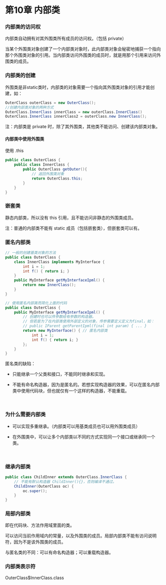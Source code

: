 # 第10章 内部类

### 内部类的访问权

内部类自动拥有对其外围类所有成员的访问权。（包括 private）

当某个外围类对象创建了一个内部类对象时，此内部类对象会秘密地捕获一个指向那个外围类对象的引用。当内部类访问外围类的成员时，就是用那个引用来访问外围类的成员。




### 内部类的创建
外围类是非static类时，内部类的对象需要一个指向其外围类对象的引用才能创建，如：
```java
OuterClass outerClass = new OuterClass();
//创建内部类对象的两种方式
OuterClass.InnerClass innerClass = new outerClass.InnerClass()
OuterClass.InnerClass innerClass2 = outerClass.new InnerClass();
```
注：内部类是 private 时，除了其外围类，其他类不能访问、创建该内部类对象。




#### 内部类中使用外围类
使用 .this
```java
public class OuterClass {
    public class InnerClass {
        public OuterClass getOuter(){
            // 返回外围类对象
            return OuterClass.this;
        }
    }
}
```



### 嵌套类

静态内部类，所以没有 this 引用，且不能访问非静态的外围类成员。

注：普通的内部类不能有 static 成员（包括嵌套类），但嵌套类可以有。




### 匿名内部类

```java
// 一般的创建基类对象的方法
public class OuterClass {
    class InnerClass implements MyInterface {
        int i = 1;
        int f() { return i; }
    }
    public MyInterface getMyInterfaceIpml() {
        return new InnerClass();
    }
}
```
```java
// 使用匿名内部类而简化上面的代码
public class OuterClass {
    public MyInterface getMyInterfaceIpml() {
        // 创建时也可以传参数给有参数的构造器。
        // 但若是为了在内部类使用外部定义的对象，传参需要定义定义为final，如：
        // public IParent getParentIpml(final int param) { ... }
        return new MyInterface() { // 匿名内部类
            int i = 1;
            int f() { return i; }
        };
    }
}
```
匿名类的缺陷：

- 只能继承一个父类和接口，不能同时继承和实现。

- 不能有命名构造器，因为是匿名的。若想实现构造器的效果，可以在匿名内部类中使用代码块，但也就仅有一个这样的构造器，不能重载。

  ​


### 为什么需要内部类

- 可以实现多重继承。（内部类可以用基类成员也可以用外围类成员）

- 在外围类中，可以让多个内部类以不同的方式实现同一个接口或继承同一个类。

  ​

### 继承内部类

```java
public class ChildInner extends OuterClass.InnerClass { 
    // 不能有默认构造器 ChildInner(){}，否则编译不通过。
    ChildInner(OuterClass oc) {
        oc.super();
    }
}
```



### 局部内部类

即在代码块、方法作用域里面的类。

可以访问当前作用域内的常量，以及外围类的成员。局部内部类不能有访问说明符，因为不是该外围类的成员。

与匿名类的不同：可以有命名构造器；可以重载构造器。



### 内部类表示符

OuterClass$InnerClass.class